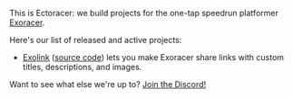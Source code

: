 This is Ectoracer: we build projects for the one-tap speedrun platformer [Exoracer](https://exoracer.io).

Here's our list of released and active projects:
* [Exolink](https://exoracer.github.io/exolink) ([source code](https://github.com/Exoracer/Exolink)) lets you make Exoracer share links with custom titles, descriptions, and images.

Want to see what else we're up to? [Join the Discord!](https://exoracer.github.io/discord)
